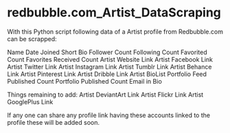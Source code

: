 # redbubble.com_Artist_DataScraping

With this Python script following data of a Artist profile from Redbubble.com can be scrapped:

Name
Date Joined
Short Bio 
Follower Count
Following Count
Favorited Count
Favorites Received Count
Artist Website Link
Artist Facebook Link
Artist Twitter Link
Artist Instagram Link
Artist Tumblr Link
Artist Behance Link
Artist Pinterest Link
Artist Dribble Link
Artist BioList
Portfolio Feed Published Count
Portfolio Published Count
Email in Bio

Things remaining to add:
Artist DeviantArt Link
Artist Flickr Link
Artist GooglePlus Link

If any one can share any profile link having these accounts linked to the profile these will be added soon.
